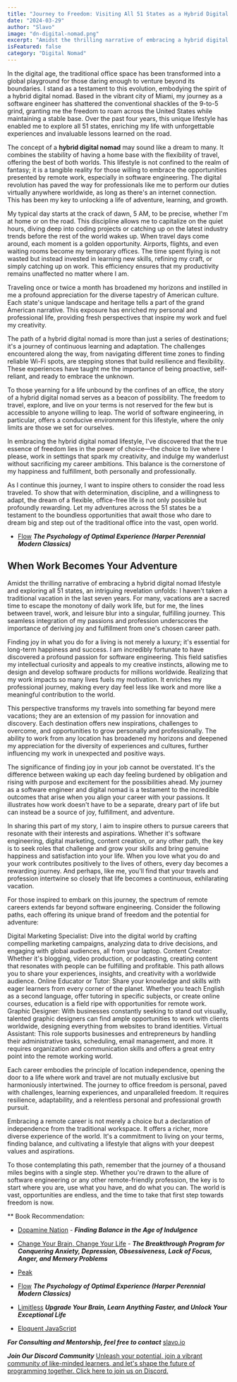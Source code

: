 ```yaml
---
title: "Journey to Freedom: Visiting All 51 States as a Hybrid Digital Nomad Software Engineer"
date: "2024-03-29"
author: "Slavo"
image: "dn-digital-nomad.png"
excerpt: "Amidst the thrilling narrative of embracing a hybrid digital nomad lifestyle and exploring all 51 states, an intriguing revelation unfolds..."
isFeatured: false
category: "Digital Nomad"
---
```


In the digital age, the traditional office space has been transformed into a global playground for those daring enough to venture beyond its boundaries. I stand as a testament to this evolution, embodying the spirit of a hybrid digital nomad. Based in the vibrant city of Miami, my journey as a software engineer has shattered the conventional shackles of the 9-to-5 grind, granting me the freedom to roam across the United States while maintaining a stable base. Over the past four years, this unique lifestyle has enabled me to explore all 51 states, enriching my life with unforgettable experiences and invaluable lessons learned on the road.

The concept of a **hybrid digital nomad** may sound like a dream to many. It combines the stability of having a home base with the flexibility of travel, offering the best of both worlds. This lifestyle is not confined to the realm of fantasy; it is a tangible reality for those willing to embrace the opportunities presented by remote work, especially in software engineering. The digital revolution has paved the way for professionals like me to perform our duties virtually anywhere worldwide, as long as there's an internet connection. This has been my key to unlocking a life of adventure, learning, and growth.

My typical day starts at the crack of dawn, 5 AM, to be precise, whether I'm at home or on the road. This discipline allows me to capitalize on the quiet hours, diving deep into coding projects or catching up on the latest industry trends before the rest of the world wakes up. When travel days come around, each moment is a golden opportunity. Airports, flights, and even waiting rooms become my temporary offices. The time spent flying is not wasted but instead invested in learning new skills, refining my craft, or simply catching up on work. This efficiency ensures that my productivity remains unaffected no matter where I am.

Traveling once or twice a month has broadened my horizons and instilled in me a profound appreciation for the diverse tapestry of American culture. Each state's unique landscape and heritage tells a part of the grand American narrative. This exposure has enriched my personal and professional life, providing fresh perspectives that inspire my work and fuel my creativity.

The path of a hybrid digital nomad is more than just a series of destinations; it's a journey of continuous learning and adaptation. The challenges encountered along the way, from navigating different time zones to finding reliable Wi-Fi spots, are stepping stones that build resilience and flexibility. These experiences have taught me the importance of being proactive, self-reliant, and ready to embrace the unknown.

To those yearning for a life unbound by the confines of an office, the story of a hybrid digital nomad serves as a beacon of possibility. The freedom to travel, explore, and live on your terms is not reserved for the few but is accessible to anyone willing to leap. The world of software engineering, in particular, offers a conducive environment for this lifestyle, where the only limits are those we set for ourselves.

In embracing the hybrid digital nomad lifestyle, I've discovered that the true essence of freedom lies in the power of choice—the choice to live where I please, work in settings that spark my creativity, and indulge my wanderlust without sacrificing my career ambitions. This balance is the cornerstone of my happiness and fulfillment, both personally and professionally.

As I continue this journey, I want to inspire others to consider the road less traveled. To show that with determination, discipline, and a willingness to adapt, the dream of a flexible, office-free life is not only possible but profoundly rewarding. Let my adventures across the 51 states be a testament to the boundless opportunities that await those who dare to dream big and step out of the traditional office into the vast, open world.

- [Flow](https://amzn.to/3QKIShl) **_The Psychology of Optimal Experience (Harper Perennial Modern Classics)_**

## When Work Becomes Your Adventure

Amidst the thrilling narrative of embracing a hybrid digital nomad lifestyle and exploring all 51 states, an intriguing revelation unfolds: I haven't taken a traditional vacation in the last seven years. For many, vacations are a sacred time to escape the monotony of daily work life, but for me, the lines between travel, work, and leisure blur into a singular, fulfilling journey. This seamless integration of my passions and profession underscores the importance of deriving joy and fulfillment from one's chosen career path.

Finding joy in what you do for a living is not merely a luxury; it's essential for long-term happiness and success. I am incredibly fortunate to have discovered a profound passion for software engineering. This field satisfies my intellectual curiosity and appeals to my creative instincts, allowing me to design and develop software products for millions worldwide. Realizing that my work impacts so many lives fuels my motivation. It enriches my professional journey, making every day feel less like work and more like a meaningful contribution to the world.

This perspective transforms my travels into something far beyond mere vacations; they are an extension of my passion for innovation and discovery. Each destination offers new inspirations, challenges to overcome, and opportunities to grow personally and professionally. The ability to work from any location has broadened my horizons and deepened my appreciation for the diversity of experiences and cultures, further influencing my work in unexpected and positive ways.

The significance of finding joy in your job cannot be overstated. It's the difference between waking up each day feeling burdened by obligation and rising with purpose and excitement for the possibilities ahead. My journey as a software engineer and digital nomad is a testament to the incredible outcomes that arise when you align your career with your passions. It illustrates how work doesn't have to be a separate, dreary part of life but can instead be a source of joy, fulfillment, and adventure.

In sharing this part of my story, I aim to inspire others to pursue careers that resonate with their interests and aspirations. Whether it's software engineering, digital marketing, content creation, or any other path, the key is to seek roles that challenge and grow your skills and bring genuine happiness and satisfaction into your life. When you love what you do and your work contributes positively to the lives of others, every day becomes a rewarding journey. And perhaps, like me, you'll find that your travels and profession intertwine so closely that life becomes a continuous, exhilarating vacation.

For those inspired to embark on this journey, the spectrum of remote careers extends far beyond software engineering. Consider the following paths, each offering its unique brand of freedom and the potential for adventure:

Digital Marketing Specialist: Dive into the digital world by crafting compelling marketing campaigns, analyzing data to drive decisions, and engaging with global audiences, all from your laptop.
Content Creator: Whether it's blogging, video production, or podcasting, creating content that resonates with people can be fulfilling and profitable. This path allows you to share your experiences, insights, and creativity with a worldwide audience.
Online Educator or Tutor: Share your knowledge and skills with eager learners from every corner of the planet. Whether you teach English as a second language, offer tutoring in specific subjects, or create online courses, education is a field ripe with opportunities for remote work.
Graphic Designer: With businesses constantly seeking to stand out visually, talented graphic designers can find ample opportunities to work with clients worldwide, designing everything from websites to brand identities.
Virtual Assistant: This role supports businesses and entrepreneurs by handling their administrative tasks, scheduling, email management, and more. It requires organization and communication skills and offers a great entry point into the remote working world.

Each career embodies the principle of location independence, opening the door to a life where work and travel are not mutually exclusive but harmoniously intertwined. The journey to office freedom is personal, paved with challenges, learning experiences, and unparalleled freedom. It requires resilience, adaptability, and a relentless personal and professional growth pursuit.

Embracing a remote career is not merely a choice but a declaration of independence from the traditional workspace. It offers a richer, more diverse experience of the world. It's a commitment to living on your terms, finding balance, and cultivating a lifestyle that aligns with your deepest values and aspirations.

To those contemplating this path, remember that the journey of a thousand miles begins with a single step. Whether you're drawn to the allure of software engineering or any other remote-friendly profession, the key is to start where you are, use what you have, and do what you can. The world is vast, opportunities are endless, and the time to take that first step towards freedom is now.

\*\* Book Recommendation:

- [Dopamine Nation](https://amzn.to/3JM0AhF) - **_Finding Balance in the Age of Indulgence_**

- [Change Your Brain, Change Your Life](https://amzn.to/44rO5ja) - **_The Breakthrough Program for Conquering Anxiety, Depression, Obsessiveness, Lack of Focus, Anger, and Memory Problems_**

- [Peak](https://amzn.to/45rcTJv)

- [Flow](https://amzn.to/3QKIShl) **_The Psychology of Optimal Experience (Harper Perennial Modern Classics)_**

- [Limitless](https://amzn.to/44q7u3U) **_Upgrade Your Brain, Learn Anything Faster, and Unlock Your Exceptional Life_**

- [Eloquent JavaScript](https://amzn.to/44UeeZ6)

**_For Consulting and Mentorship, feel free to contact_** [slavo.io](/contact)

**_Join Our Discord Community_** [Unleash your potential, join a vibrant community of like-minded learners, and let's shape the future of programming together. Click here to join us on Discord.](https://discord.gg/T5eF5zDf)
